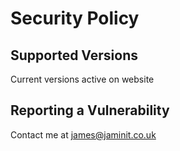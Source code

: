 # Security Policy

## Supported Versions
Current versions active on website
## Reporting a Vulnerability
Contact me at [james@jaminit.co.uk](mailto:james@jaminit.co.uk)
